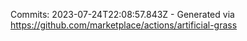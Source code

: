 Commits: 2023-07-24T22:08:57.843Z - Generated via https://github.com/marketplace/actions/artificial-grass
<br>
